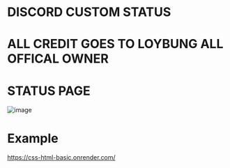 # DISCORD CUSTOM STATUS
# ALL CREDIT GOES TO LOYBUNG ALL OFFICAL OWNER


# STATUS PAGE
![image](https://github.com/4levy/custom-status-4levy/assets/100963276/a7dfbc37-5529-4049-8df9-6148805c55c5)

# Example 
https://css-html-basic.onrender.com/
